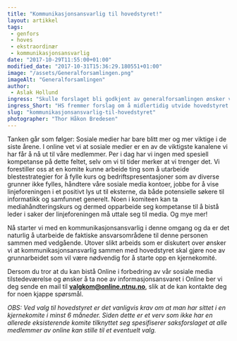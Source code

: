 ```yaml
---
title: "Kommunikasjonsansvarlig til hovedstyret!"
layout: artikkel 
tags: 
 - genfors
 - hoves
 - ekstraordinær
 - kommunikasjonsansvarlig
date: "2017-10-29T11:55:00+01:00"
modified_date: "2017-10-31T15:36:29.180551+01:00"
image: "/assets/Generalforsamlingen.png"
imageAlt: "Generalforsamlingen"
author:
 - Aslak Hollund
ingress: "Skulle forslaget bli godkjent av generalforsamlingen ønsker vi å velge inn en kommunikasjonsansvarlig som vil sitte frem til ordinær generalforsamling i starten av mars. Stillingen vil være en prøveordning for å se om dette er noe vi kunne tenke oss å legge frem som en mulighet for enten en permanent stilling i hovedstyret eller som en ny kjernekomité."
ingress_Short: "HS fremmer forslag om å midlertidig utvide hovedstyret med en kommunikasjonsansvarlig."
slug: "kommunikasjonsansvarlig-til-hovedstyret"
photographer: "Thor Håkon Bredesen"
---
```

Tanken går som følger: Sosiale medier har bare blitt mer og mer viktige i de siste årene. I online vet vi at sosiale medier er en av de viktigste kanalene vi har får å nå ut til våre medlemmer. Per i dag har vi ingen med spesiell kompetanse på dette feltet, selv om vi til tider merker at vi trenger det. Vi forestiller oss at en komite kunne arbeide ting som å utarbeide blestestrategier for å fylle kurs og bedriftspresentasjoner som av diverse grunner ikke fylles, håndtere våre sosiale media kontoer, jobbe for å vise linjeforeningen i et positivt lys ut til eksterne, da både potensielle søkere til informatikk og samfunnet generelt. Noen i komiteen kan ta mediahåndteringskurs og dermed opparbeide seg kompetanse til å bistå leder i saker der linjeforeningen må uttale seg til media. Og mye mer!

Nå starter vi med en kommunikasjonsansvarlig i denne omgang og da er det naturlig å utarbeide de faktiske ansvarsområdene til denne personen sammen med vedgående. Utover slikt arbeids som er diskutert over ønsker vi at kommunikasjonsansvarlig sammen med hovedstyret skal gjøre noe av grunnarbeidet som vil være nødvendig for å starte opp en kjernekomité.

Dersom du tror at du kan bistå Online i forbedring av vår sosiale media tilstedeværelse og ønsker å ta noe av informasjonsansvaret i Online ber vi deg sende en mail til **valgkom@online.ntnu.no**, slik at de kan kontakte deg for noen kjappe spørsmål.

*OBS: Ved valg til hovedstyret er det vanligvis krav om at man har sittet i en kjernekomite i minst 6 måneder. Siden dette er et verv som ikke har en allerede eksisterende komite tilknyttet seg spesifiserer saksforslaget at alle medlemmer av online kan stille til et eventuelt valg.*